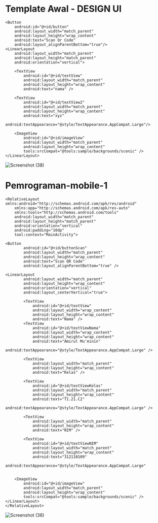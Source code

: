 # Template Awal - DESIGN UI
<?xml version="1.0" encoding="utf-8"?>
<RelativeLayout xmlns:android="http://schemas.android.com/apk/res/android"
    xmlns:app="http://schemas.android.com/apk/res-auto"
    xmlns:tools="http://schemas.android.com/tools"
    android:layout_width="match_parent"
    android:layout_height="match_parent"
    android:padding="20dp"
    tools:context=".MainActivity">

    <Button
        android:id="@+id/button"
        android:layout_width="match_parent"
        android:layout_height="wrap_content"
        android:text="Scan Qr Code"
        android:layout_alignParentBottom="true"/>
    <LinearLayout
        android:layout_width="match_parent"
        android:layout_height="match_parent"
        android:orientation="vertical">

        <TextView
            android:id="@+id/textView"
            android:layout_width="match_parent"
            android:layout_height="wrap_content"
            android:text="nama" />

        <TextView
            android:id="@+id/textView2"
            android:layout_width="match_parent"
            android:layout_height="wrap_content"
            android:text="xyz"
            android:textAppearance="@style/TextAppearance.AppCompat.Large"/>

        <ImageView
            android:id="@+id/imageView"
            android:layout_width="match_parent"
            android:layout_height="wrap_content"
            tools:srcCompat="@tools:sample/backgrounds/scenic" />
    </LinearLayout>
</RelativeLayout>

![Screenshot (38)](https://user-images.githubusercontent.com/116171779/197368209-be8d304a-f710-4e87-8fcd-d663d113c306.png)




# Pemrograman-mobile-1
<?xml version="1.0" encoding="utf-8"?>
    <RelativeLayout
    xmlns:android="http://schemas.android.com/apk/res/android"
        xmlns:app="http://schemas.android.com/apk/res-auto"
        xmlns:tools="http://schemas.android.com/tools"
        android:layout_width="match_parent"
        android:layout_height="match_parent"
        android:orientation="vertical"
        android:padding="10dp"
        tool:context="MainActivity">

    <Button
            android:id="@+id/buttonScan"
            android:layout_width="match_parent"
            android:layout_height="wrap_content"
            android:text="Scan QR Code"
            android:layout_alignParentBottom="true" />

    <LinearLayout
            android:layout_width="match_parent"
            android:layout_height="wrap_content"
            android:orientation="vertical"
            android:layout_centerVertical="true">

            <TextView
                android:id="@+id/textView"
                android:layout_width="wrap_content"
                android:layout_height="wrap_content"
                android:text="Nama" />
            <TextView
                android:id="@+id/textViewNama"
                android:layout_width="wrap_content"
                android:layout_height="wrap_content"
                android:text="Amirul Mu'minin"
                android:textAppearance="@style/TextAppearance.AppCompat.Large" />

            <TextView
                android:layout_width="match_parent"
                android:layout_height="wrap_content"
                android:text="Kelas" />

            <TextView
                android:id="@+id/textViewKelas"
                android:layout_width="match_parent"
                android:layout_height="wrap_content"
                android:text="TI.21.C2"
                android:textAppearance="@style/TextAppearance.AppCompat.Large" />

            <TextView
                android:layout_width="match_parent"
                android:layout_height="wrap_content"
                android:text="NIM" />

            <TextView
                android:id="@+id/textViewNIM"
                android:layout_width="match_parent"
                android:layout_height="wrap_content"
                android:text="312110109"
                android:textAppearance="@style/TextAppearance.AppCompat.Large"


        <ImageView
            android:id="@+id/imageView"
            android:layout_width="match_parent"
            android:layout_height="wrap_content"
            tools:srcCompat="@tools:sample/backgrounds/scenic" />
    </LinearLayout>
    </RelativeLayout>
![Screenshot (36)](https://user-images.githubusercontent.com/116171779/197367664-59f2d40d-87de-43de-9558-61a1a6b6d493.png)

